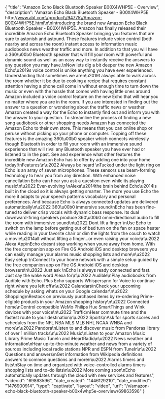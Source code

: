 {
    "title": "Amazon Echo Black Bluetooth Speaker B00X4WHP5E - Overview",
    "description": "Amazon Echo Black Bluetooth Speaker - B00X4WHP5E http:\/\/www.abt.com\/product\/94775\/Amazon-B00X4WHP5E.html\n\nIntroducing the brand new Amazon Echo Black Bluetooth Speaker - B00X4WHP5E. Amazon has finally released their incredible Amazon Echo Bluetooth Speaker bringing you features that are sure to astonish and astound. These features include voice control (both nearby and across the room) instant access to information music audiobooks news weather traffic and more. In addition to that you will have a 360\u00b0 Bluetooth speaker that will fill your room with powerful and dynamic sound as well as an easy way to instantly receive the answers to any question you may have.\nNow lets dig a bit deeper the new Amazon Echo\u2019s voice control is unlike anything you have ever experienced. Understanding that sometimes we aren\u2019t always able to walk across the room whether it be due to cooking a recipe that requires constant attention having a phone call come in without enough time to turn down the music or even with the hassle that comes with having little ones around Amazon included a voice control feature on the new Echo that will hear you no matter where you are in the room. If you are interested in finding out the answer to a question or wondering about the traffic news or weather Amazon created a way for the Echo to instantly find out and inform you with the answer to your question. To streamline the process of finding a new song audiobook or other shopping needs Amazon has connected the Amazon Echo to their own store. This means that you can online shop or peruse without picking up your phone or computer. Topping off these features is the amazing 360\u00b0 speaker which connects wirelessly though Bluetooth in order to fill your room with an immersive sound experience that will rival any Bluetooth speaker you have ever had or listened to in the past. See and experience what other features the incredible new Amazon Echo has to offer by adding one into your home today!\nFeatures:\n\u2022 Always be heard \nTucked under the light ring on Echo is an array of seven microphones. These sensors use beam-forming technology to hear you from any direction. With enhanced noise cancellation Echo can hear you ask a question even while its playing music\n\u2022 Ever-evolving \nAlexa\u2014the brain behind Echo\u2014is built in the cloud so it is always getting smarter. The more you use Echo the more it adapts to your speech patterns vocabulary and personal preferences. And because Echo is always connected updates are delivered automatically\n\u2022 360\u00b0 immersive sound\nEcho has been fine-tuned to deliver crisp vocals with dynamic bass response. Its dual downward-firing speakers produce 360\u00b0 omni-directional audio to fill the room with immersive sound\n\u2022 Dont lift a finger \nUse Echo to switch on the lamp before getting out of bed turn on the fan or space heater while reading in your favorite chair or dim the lights from the couch to watch a movie\u2014all without lifting a finger...or even raising your voice\n\u2022 Alexa App\nEcho doesnt stop working when youre away from home. With the free companion app on Fire OS Android iOS and desktop browsers you can easily manage your alarms music shopping lists and more\n\u2022 Easy setup \nConnect to your home network with a simple setup guided by the free companion app on Fire OS Android iOS and desktop browsers\n\u2022 Just ask \nEcho is always ready connected and fast. Just say the wake word Alexa for\n\u2022 Audible\nPlay audiobooks from Audible with Echo. Plus Echo supports Whispersync for Voice to continue right where you left off\n\u2022 Calendars\nCheck your upcoming schedule by asking whats on your Google calendar\n\u2022 Shopping\nRestock on previously purchased items by re-ordering Prime-eligible products in your Amazon shopping history\n\u2022 Connected home\nControl compatible WeMo Philips Hue SmartThings and Wink devices with your voice\n\u2022 Traffic\nHear commute time and the fastest route to your destination\n\u2022 Sports\nAsk for sports scores and schedules from the NFL NBA MLS MLB NHL NCAA WNBA and more\n\u2022 Pandora\nListen to and discover music from Pandoras library of over 1 million tracks\n\u2022 Music\nListen to your Amazon Music Library Prime Music TuneIn and iHeartRadio\n\u2022 News weather and information\nHear up-to-the-minute weather and news from a variety of sources including local radio stations NPR and ESPN from TuneIn\n\u2022 Questions and answers\nGet information from Wikipedia definitions answers to common questions and more\n\u2022 Alarms timers and lists\nStay on time and organized with voice-controlled alarms timers shopping lists and to-do lists\n\u2022 More coming soon\nEcho automatically updates through the cloud with new services and features",
    "videoid": "69863596",
    "date_created": "1446129210",
    "date_modified": "1476900914",
    "type": "captivate",
    "layout": "video",
    "url": "\/v\/amazon-echo-black-bluetooth-speaker-b00x4whp5e-overview\/69863596"
}